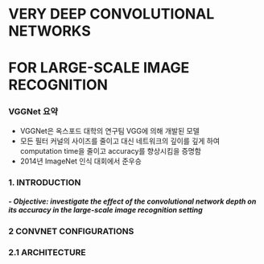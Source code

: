 # VERY DEEP CONVOLUTIONAL NETWORKS  
# FOR LARGE-SCALE IMAGE RECOGNITION  
  
### VGGNet 요약
* VGGNet은 옥스포드 대학의 연구팀 VGG에 의해 개발된 모델
* 모든 필터 커널의 사이즈를 줄이고 대신 네트워크의 깊이를 깊게 하여 computation time을 줄이고 accuracy를 향상시킴을 증명함
* 2014년 ImageNet 인식 대회에서 준우승  
  
### 1. INTRODUCTION
##### - Objective: investigate the effect of the convolutional network depth on its accuracy in the large-scale image recognition setting
  
  
### 2 CONVNET CONFIGURATIONS
### 2.1 ARCHITECTURE





